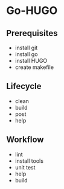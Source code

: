 # Go-HUGO

## Prerequisites

- install git
- install go
- install HUGO
- create makefile

## Lifecycle
- clean
- build
- post 
- help

## Workflow
- lint
- install tools
- unit test
- help
- build
